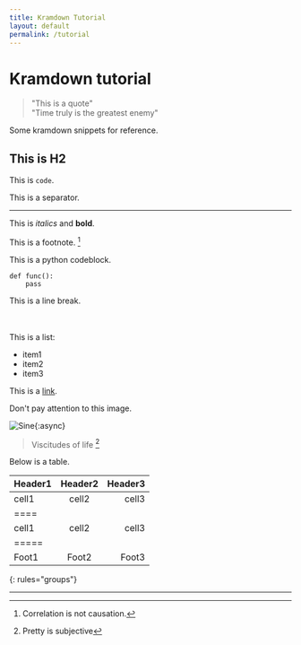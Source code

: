```yaml
---
title: Kramdown Tutorial
layout: default
permalink: /tutorial
---
```

# Kramdown tutorial
> "This is a quote"<br>
> "Time truly is the greatest enemy"

Some kramdown snippets for reference.

## This is H2


This is `code`.

This is a separator.

***

This is *italics* and **bold**.

This is a footnote. [^1]

[^1]: Correlation is not causation.

This is a python codeblock.

```
def func():
    pass    
```

This is a line break.<br/><br/><br/>

This is a list:

- item1
- item2
- item3

This is a [link](/404.html).

Don't pay attention to this image.

![Sine](https://upload.wikimedia.org/wikipedia/commons/d/d2/Sine_and_Cosine.svg){:async}
> Viscitudes of life [^2]

[^2]: Pretty is subjective

Below is a table.

| Header1 | Header2 | Header3 |
|:--------|:-------:|--------:|
| cell1   | cell2   | cell3   |
|====
| cell1   | cell2   | cell3   |
|=====
| Foot1   | Foot2   | Foot3
{: rules="groups"}

***